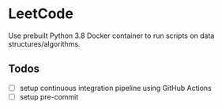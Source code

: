 # LeetCode

Use prebuilt Python 3.8 Docker container to run scripts on data structures/algorithms.

## Todos

- [ ] setup continuous integration pipeline using GitHub Actions
- [ ] setup pre-commit
